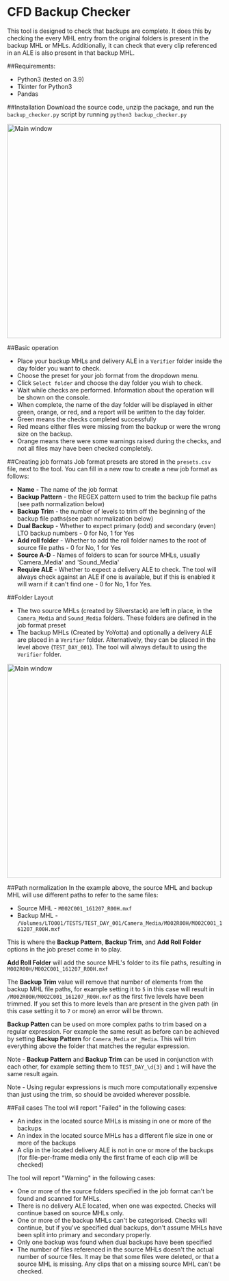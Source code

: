 # CFD Backup Checker
This tool is designed to check that backups are complete. It does this by checking the every MHL entry from the original folders is present in the backup MHL or MHLs. 
Additionally, it can check that every clip referenced in an ALE is also present in that backup MHL.

##Requirements:
 - Python3 (tested on 3.9)
 - Tkinter for Python3 
 - Pandas

##Installation
Download the source code, unzip the package, and run the `backup_checker.py` script by running `python3 backup_checker.py`

<img alt="Main window" height="500" src="https://i.imgur.com/s5veD9s.png"/>

##Basic operation
 - Place your backup MHLs and delivery ALE in a `Verifier` folder inside the day folder you want to check.
 - Choose the preset for your job format from the dropdown menu.
 - Click `Select folder` and choose the day folder you wish to check.
 - Wait while checks are performed. Information about the operation will be shown on the console.
 - When complete, the name of the day folder will be displayed in either green, orange, or red, and a report will be written to the day folder.
 - Green means the checks completed successfully
 - Red means either files were missing from the backup or were the wrong size on the backup.
 - Orange means there were some warnings raised during the checks, and not all files may have been checked completely.
 
##Creating job formats
Job format presets are stored in the `presets.csv` file, next to the tool. You can fill in a new row to create a new job format as follows:
 - **Name** - The name of the job format
 - **Backup Pattern** - the REGEX pattern used to trim the backup file paths (see path normalization below)
 - **Backup Trim** - the number of levels to trim off the beginning of the backup file paths(see path normalization below)
 - **Dual Backup** - Whether to expect primary (odd) and secondary (even) LTO backup numbers - 0 for No, 1 for Yes
 - **Add roll folder** - Whether to add the roll folder names to the root of source file paths - 0 for No, 1 for Yes
 - **Source A-D** - Names of folders to scan for source MHLs, usually 'Camera_Media' and 'Sound_Media'
 - **Require ALE** - Whether to expect a delivery ALE to check. The tool will always check against an ALE if one is available, but if this is enabled it will warn if it can't find one - 0 for No, 1 for Yes.

##Folder Layout
  - The two source MHLs (created by Silverstack) are left in place, in the `Camera_Media` and `Sound_Media` folders. These folders are defined in the job format preset
  - The backup MHLs (Created by YoYotta) and optionally a delivery ALE are placed in a `Verifier` folder. Alternatively, they can be placed in the level above (`TEST_DAY_001`). The tool will always default to using the `Verifier` folder.
  
 <img alt="Main window" height="500" src="https://i.imgur.com/XCoHuxu.png"/>

##Path normalization 
In the example above, the source MHL and backup MHL will use different paths to refer to the same files:
 - Source MHL - `M002C001_161207_R00H.mxf`
 - Backup MHL - `/Volumes/LTO001/TESTS/TEST_DAY_001/Camera_Media/M002R00H/M002C001_161207_R00H.mxf`

This is where the **Backup Pattern**, **Backup Trim**, and **Add Roll Folder** options in the job preset come in to play.

**Add Roll Folder** will add the source MHL's folder to its file paths, resulting in `M002R00H/M002C001_161207_R00H.mxf`

The **Backup Trim** value will remove that number of elements from the backup MHL file paths, for example setting it to `5` in this case will result in `/M002R00H/M002C001_161207_R00H.mxf` as the first five levels have been trimmed.
If you set this to more levels than are present in the given path (in this case setting it to `7` or more) an error will be thrown.

**Backup Patten** can be used on more complex paths to trim based on a regular expression. For example the same result as before can be achieved by setting **Backup Pattern** for `Camera_Media` or `_Media`.
This will trim everything above the folder that matches the regular expression.

Note - **Backup Pattern** and **Backup Trim** can be used in conjunction with each other, for example setting them to `TEST_DAY_\d{3}` and `1` will have the same result again.

Note - Using regular expressions is much more computationally expensive than just using the trim, so should be avoided wherever possible.

##Fail cases
The tool will report "Failed" in the following cases:
 - An index in the located source MHLs is missing in one or more of the backups
 - An index in the located source MHLs has a different file size in one or more of the backups
 - A clip in the located delivery ALE is not in one or more of the backups (for file-per-frame media only the first frame of each clip will be checked)

The tool will report "Warning" in the following cases:
 - One or more of the source folders specified in the job format can't be found and scanned for MHLs.
 - There is no delivery ALE located, when one was expected. Checks will continue based on source MHLs only.
 - One or more of the backup MHLs can't be categorised. Checks will continue, but if you've specified dual backups, don't assume MHLs have been split into primary and secondary properly.
 - Only one backup was found when dual backups have been specified
 - The number of files referenced in the source MHLs doesn't the actual number of source files. It may be that some files were deleted, or that a source MHL is missing. Any clips that on a missing source MHL can't be checked.
